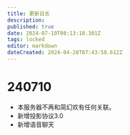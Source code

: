 ```yaml
---
title: 更新日志
description: 
published: true
date: 2024-07-10T08:13:18.301Z
tags: locked
editor: markdown
dateCreated: 2024-04-28T07:43:58.612Z
---
```


# 240710
- 本服务器不再和简幻欢有任何关联。
- 新增投影协议3.0
- 新增语音聊天